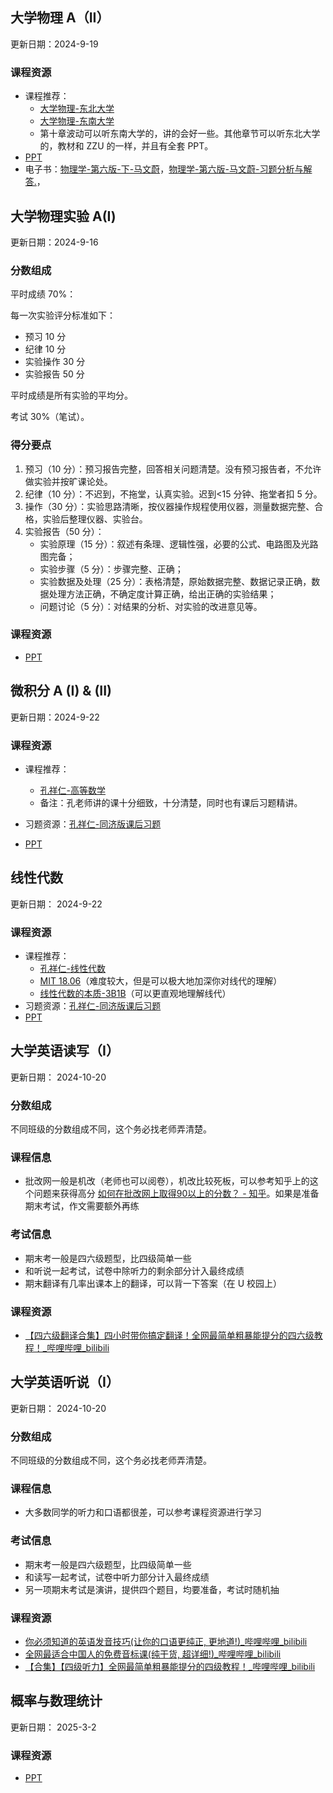 ## 大学物理 A（II）

更新日期：2024-9-19

### 课程资源

- 课程推荐：
	- [大学物理-东北大学](https://www.bilibili.com/video/BV1qW411H7UX/)
	- [大学物理-东南大学](https://www.bilibili.com/video/BV1kW411P7VY/)
	- 第十章波动可以听东南大学的，讲的会好一些。其他章节可以听东北大学的，教材和 ZZU 的一样，并且有全套 PPT。
- [PPT](https://gitee.com/clare371/zzu-cs-courses-resources/tree/master/01%20%E6%95%B0%E7%90%86%E5%9F%BA%E7%A1%80%20%26%20%E8%8B%B1%E8%AF%AD/%E5%A4%A7%E5%AD%A6%E7%89%A9%E7%90%86%20A%EF%BC%88II%EF%BC%89/PPT)
- 电子书：[物理学-第六版-下-马文蔚](https://gitee.com/clare371/zzu-cs-courses-resources/blob/master/01%20%E6%95%B0%E7%90%86%E5%9F%BA%E7%A1%80%20%26%20%E8%8B%B1%E8%AF%AD/%E5%A4%A7%E5%AD%A6%E7%89%A9%E7%90%86%20A%EF%BC%88II%EF%BC%89/%E7%89%A9%E7%90%86%E5%AD%A6-%E7%AC%AC%E5%85%AD%E7%89%88-%E4%B8%8B-%E9%A9%AC%E6%96%87%E8%94%9A.pdf)，[物理学-第六版-马文蔚-习题分析与解答.](https://gitee.com/clare371/zzu-cs-courses-resources/blob/master/01%20%E6%95%B0%E7%90%86%E5%9F%BA%E7%A1%80%20%26%20%E8%8B%B1%E8%AF%AD/%E5%A4%A7%E5%AD%A6%E7%89%A9%E7%90%86%20A%EF%BC%88II%EF%BC%89/%E7%89%A9%E7%90%86%E5%AD%A6-%E7%AC%AC%E5%85%AD%E7%89%88-%E9%A9%AC%E6%96%87%E8%94%9A-%E4%B9%A0%E9%A2%98%E5%88%86%E6%9E%90%E4%B8%8E%E8%A7%A3%E7%AD%94.pdf)，

## 大学物理实验 A(Ⅰ)

更新日期：2024-9-16

### 分数组成

平时成绩 70%：

每一次实验评分标准如下：

- 预习 10 分
- 纪律 10 分
- 实验操作 30 分
- 实验报告 50 分

平时成绩是所有实验的平均分。

考试 30%（笔试）。

### 得分要点

1. 预习（10 分）：预习报告完整，回答相关问题清楚。没有预习报告者，不允许做实验并按旷课论处。
2. 纪律（10 分）：不迟到，不拖堂，认真实验。迟到<15 分钟、拖堂者扣 5 分。
3. 操作（30 分）：实验思路清晰，按仪器操作规程使用仪器，测量数据完整、合格，实验后整理仪器、实验台。
4. 实验报告（50 分）：
    - 实验原理（15 分）：叙述有条理、逻辑性强，必要的公式、电路图及光路图完备；
    - 实验步骤（5 分）：步骤完整、正确；
    - 实验数据及处理（25 分）：表格清楚，原始数据完整、数据记录正确，数据处理方法正确，不确定度计算正确，给出正确的实验结果；
    - 问题讨论（5 分）：对结果的分析、对实验的改进意见等。

### 课程资源

- [PPT](https://gitee.com/clare371/zzu-cs-courses-resources/tree/master/01%20%E6%95%B0%E7%90%86%E5%9F%BA%E7%A1%80%20%26%20%E8%8B%B1%E8%AF%AD/%E5%A4%A7%E5%AD%A6%E7%89%A9%E7%90%86%E5%AE%9E%E9%AA%8C%20A(%E2%85%A0)/PPT)

## 微积分 A (I) & (II)

更新日期：2024-9-22

### 课程资源

- 课程推荐：
	 - [孔祥仁-高等数学](https://www.bilibili.com/video/BV1a14y187qn?vd_source=bf68982f41921d5f90e2525a0ca4ff9d)
	 - 备注：孔老师讲的课十分细致，十分清楚，同时也有课后习题精讲。
			 
- 习题资源：[孔祥仁-同济版课后习题](https://www.bilibili.com/video/BV1wH4y1F7R6?vd_source=bf68982f41921d5f90e2525a0ca4ff9d)
- [PPT](https://gitee.com/clare371/zzu-cs-courses-resources/tree/master/01%20%E6%95%B0%E7%90%86%E5%9F%BA%E7%A1%80%20&%20%E8%8B%B1%E8%AF%AD/%E5%BE%AE%E7%A7%AF%E5%88%86%20A(%E2%85%A0)/PPT)

## 线性代数

更新日期： 2024-9-22

### 课程资源

- 课程推荐：
	- [孔祥仁-线性代数](https://www.bilibili.com/video/BV1KM411V7gv?vd_source=bf68982f41921d5f90e2525a0ca4ff9d)
	- [MIT 18.06](https://csdiy.wiki/%E6%95%B0%E5%AD%A6%E5%9F%BA%E7%A1%80/MITLA1/)（难度较大，但是可以极大地加深你对线代的理解）
	- [线性代数的本质-3B1B](https://space.bilibili.com/88461692/channel/seriesdetail?sid=1528927)（可以更直观地理解线代）
- 习题资源：[孔祥仁-同济版课后习题](https://www.bilibili.com/video/BV1KM411V7gv?vd_source=bf68982f41921d5f90e2525a0ca4ff9d)
- [PPT](https://gitee.com/clare371/zzu-cs-courses-resources/tree/master/01%20%E6%95%B0%E7%90%86%E5%9F%BA%E7%A1%80%20&%20%E8%8B%B1%E8%AF%AD/%E7%BA%BF%E6%80%A7%E4%BB%A3%E6%95%B0/PPT)

## 大学英语读写（I）

更新日期： 2024-10-20

### 分数组成

不同班级的分数组成不同，这个务必找老师弄清楚。

### 课程信息

- 批改网一般是机改（老师也可以阅卷），机改比较死板，可以参考知乎上的这个问题来获得高分 [如何在批改网上取得90以上的分数？ - 知乎](https://www.zhihu.com/question/30319441/answer/3047295806)。如果是准备期末考试，作文需要额外再练

### 考试信息

- 期末考一般是四六级题型，比四级简单一些
- 和听说一起考试，试卷中除听力的剩余部分计入最终成绩
- 期末翻译有几率出课本上的翻译，可以背一下答案（在 U 校园上）

### 课程资源

- [【四六级翻译合集】四小时带你搞定翻译！全网最简单粗暴能提分的四六级教程！_哔哩哔哩_bilibili](https://www.bilibili.com/video/BV11T4y197gV/?spm_id_from=..search-card.all.click)

## 大学英语听说（I）

更新日期： 2024-10-20

### 分数组成

不同班级的分数组成不同，这个务必找老师弄清楚。

### 课程信息

- 大多数同学的听力和口语都很差，可以参考课程资源进行学习

### 考试信息

- 期末考一般是四六级题型，比四级简单一些
- 和读写一起考试，试卷中听力部分计入最终成绩
- 另一项期末考试是演讲，提供四个题目，均要准备，考试时随机抽

### 课程资源

- [你必须知道的英语发音技巧(让你的口语更纯正, 更地道!)_哔哩哔哩_bilibili](https://www.bilibili.com/video/BV1SZ4y1K7Lr/)
- [全网最适合中国人的免费音标课(纯干货, 超详细!)_哔哩哔哩_bilibili](https://www.bilibili.com/video/BV1iV411z7Nj/?spm_id_from=..search-card.all.click)
- [【合集】【四级听力】全网最简单粗暴能提分的四级教程！_哔哩哔哩_bilibili](https://www.bilibili.com/video/BV1at4y1i7cy/)
  
## 概率与数理统计

更新日期： 2025-3-2

### 课程资源

- [PPT](https://gitee.com/clare371/zzu-cs-courses-resources/tree/master/01%20%E6%95%B0%E7%90%86%E5%9F%BA%E7%A1%80%20&%20%E8%8B%B1%E8%AF%AD/%E6%A6%82%E7%8E%87%E4%B8%8E%E6%95%B0%E7%90%86%E7%BB%9F%E8%AE%A1)